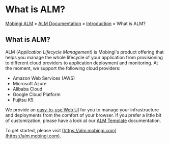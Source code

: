 # What is ALM?

[Mobingi ALM](https://mobingi.com/product/alm) » [ALM Documentation](https://mobingi.com/product/alm/documentation) » [Introduction](https://docs.mobingi.com/mobingi-alm/introduction) » What is ALM?

## What is ALM?

ALM \(_Application Lifecycle Management_\) is Mobingi's product offering that helps you manage the whole lifecycle of your application from provisioning to different cloud providers to application deployment and monitoring. At the moment, we support the following cloud providers:

* Amazon Web Services \(AWS\)
* Microsoft Azure
* Alibaba Cloud
* Google Cloud Platform
* Fujitsu K5

We provide an [easy-to-use Web UI](https://alm.mobingi.com) for you to manage your infrastructure and deployments from the comfort of your browser. If you prefer a little bit of customization, please have a look at our [ALM Template](https://docs.mobingi.com/mobingi-alm/alm-template/what-is-alm-template) documentation.

To get started, please visit [https://alm.mobingi.com](https://alm.mobingi.com).

